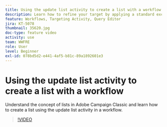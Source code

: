 ```yaml
---
title: Using the update list activity to create a list with a workflow
description: Learn how to refine your target by applying a standard exclusion to a workflow. You will also learn how to create predefined filters and how to trouble shoot your workflow.
feature: Workflows, Targeting Activity, Query Editor
jira: KT-5078
thumbnail: 35620.jpg
doc-type: feature video
activity: use
team: WWFRE
role: User
level: Beginner
exl-id: 078bd5d2-e441-4af5-b81c-89a1892601e3
---
```

# Using the update list activity to create a list with a workflow

Understand the concept of lists in Adobe Campaign Classic and learn how to create a list using the update list activity in a workflow.

>[!VIDEO](https://video.tv.adobe.com/v/35620?quality=12&learn=on)

